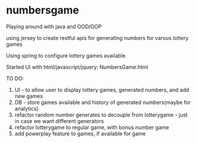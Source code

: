 # numbersgame

Playing around with java and OOD/OOP

using jersey to create restful apis for generating numbers for varous lottery games

Using spring to configure lottery games available.

Started UI with html/javascript/jquery: NumbersGame.html

TO DO:

1) UI - to allow user to display lottery games, generated numbers, and add new games
2) DB - store games available and history of generated numbers(maybe for analytics)
3) refactor random number generates to decouple from lotterygame - just in case we want different generators
4) refactor lotterygame to regular game, with bonus number game
5) add powerplay feature to games, if available for game
